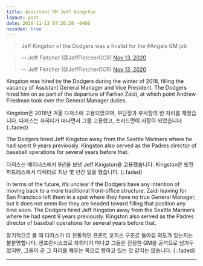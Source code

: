 ```yaml
---
title: Assistant GM Jeff Kingston
layout: post
date: 2020-11-13 07:26:28 -0400
noindex: true
---
```


> Jeff Kingston of the Dodgers was a finalist for the #Angels GM job

<script async src="//platform.twitter.com/widgets.js" charset="utf-8"></script>
<blockquote class="twitter-tweet" data-lang="en">
  &mdash; Jeff Fletcher (@JeffFletcherOCR)
  <a href="https://twitter.com/JeffFletcherOCR/status/1326985534204309504">Nov 13, 2020</a>
</blockquote>

<script async src="//platform.twitter.com/widgets.js" charset="utf-8"></script>
<blockquote class="twitter-tweet" data-lang="en">
  &mdash; Jeff Fletcher (@JeffFletcherOCR)
  <a href="https://twitter.com/JeffFletcherOCR/status/1326982253453266945">Nov 13, 2020</a>
</blockquote>

Kingston was hired by the Dodgers during the winter of 2018, filling the vacancy of Assistant General Manager and Vice President. The Dodgers hired him on as part of the departure of Farhan Zaidi, at which point Andrew Friedman took over the General Manager duties.

Kingston은 2018년 겨울 다저스에 고용되었으며, 부단장과 부사장의 빈 자리를 채웠습니다. 다저스는 자히디가 떠나면서 그를 고용했고, 프리드먼이 사장이 되었습니다.
{:.faded}

The Dodgers hired Jeff Kingston away from the Seattle Mariners where he had spent 9 years previously. Kingston also served as the Padres director of baseball operations for several years before that.

다저스는 매리너스에서 9년을 보낸 Jeff Kingston을 고용했습니다. Kingston은 또한 파드레스에서 디렉터로 지난 몇 년간 일을 했습니다.
{:.faded}

In terms of the future, it’s unclear if the Dodgers have any intention of moving back to a more traditional front-office structure. Zaidi leaving for San Francisco left them in a spot where they have no true General Manager, but it does not seem like they are headed toward filling that position any time soon.   The Dodgers hired Jeff Kingston away from the Seattle Mariners where he had spent 9 years previously. Kingston also served as the Padres director of baseball operations for several years before that.

장기적으로 볼 때 다저스가 더 전통적인 프론트 오피스 구조로 돌아갈 의도가 있는지는 불분명합니다. 샌프란시스코로 자히디가 떠나고 그들은 진정한 GM을 공석으로 남겨두었지만, 그들이 곧 그 자리를 채우는 쪽으로 향하고 있는 것 같지는 않습니다.
{:.faded}

---
